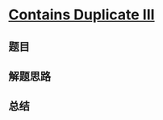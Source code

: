 # [Contains Duplicate III](https://leetcode.com/problems/contains-duplicate-iii/)

## 题目


## 解题思路


## 总结



